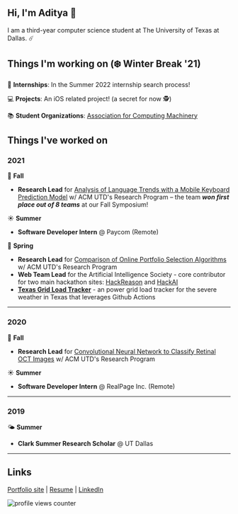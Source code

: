 ## Hi, I'm Aditya 👋

I am a third-year computer science student at The University of Texas at Dallas. ☄️


## Things I'm working on (❄️ Winter Break '21)

💼 **Internships**: In the Summer 2022 internship search process!

<!-- 👨‍💻 **Courses**: Artificial Intelligence, Operating Systems, Software Engineering -->

💻 **Projects**: An iOS related project! (a secret for now 🕵️)

<!--🔬 **Research**: Planning out a new project as a **Research Lead** for ACM Research-->

📚 **Student Organizations**: [Association for Computing Machinery](https://acmutd.co)

## Things I've worked on

### 2021

🍂 **Fall**
- **Research Lead** for [Analysis of Language Trends with a Mobile Keyboard Prediction Model](https://github.com/ACM-Research/federated-learning-mobile-keyboard) w/ ACM UTD's Research Program – the team **_won first place out of 8 teams_** at our Fall Symposium!

☀️ **Summer**
- **Software Developer Intern** @ Paycom (Remote)

🌱 **Spring**
- **Research Lead** for [Comparison of Online Portfolio Selection Algorithms](https://github.com/ACM-Research/online-portfolio-selection) w/ ACM UTD's Research Program
- **Web Team Lead** for the Artificial Intelligence Society - core contributor for two main hackathon sites: [HackReason](https://hackreason.aisutd.org) and [HackAI](https://hackai.org)
- [**Texas Grid Load Tracker**](https://github.com/adityarathod/texas-grid-load-tracker) - an power grid load tracker for the severe weather in Texas that leverages Github Actions

---

### 2020

🍂 **Fall**
- **Research Lead** for [Convolutional Neural Network to Classify Retinal OCT Images](https://github.com/ACM-Research/image-classification-cnn) w/ ACM UTD's Research Program

☀️ **Summer**
- **Software Developer Intern** @ RealPage Inc. (Remote)

---

### 2019

🌤 **Summer**
- **Clark Summer Research Scholar** @ UT Dallas

---

## Links

[Portfolio site](https://adityarathod.github.io/) | [Resume](https://adityarathod.github.io/resume.pdf) | [LinkedIn](https://linkedin.com/in/aditya-rathod)

![profile views counter](https://komarev.com/ghpvc/?username=adityarathod&label=visitors)
